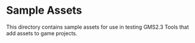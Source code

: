 # Sample Assets

This directory contains sample assets for use in testing
GMS2.3 Tools that add assets to game projects.